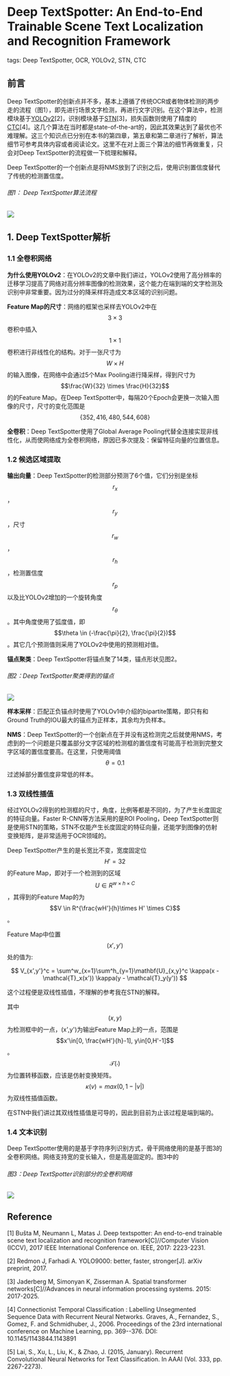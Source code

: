 # Deep TextSpotter: An End-to-End Trainable Scene Text Localization and Recognition Framework

tags: Deep TextSpotter, OCR, YOLOv2, STN, CTC

## 前言

Deep TextSpotter的创新点并不多，基本上遵循了传统OCR或者物体检测的两步走的流程（图1），即先进行场景文字检测，再进行文字识别。在这个算法中，检测模块基于[YOLOv2](https://senliuy.gitbooks.io/advanced-deep-learning/content/chapter1/yolo9000-better-faster-stronger.html)\[2\]，识别模块基于[STN](https://senliuy.gitbooks.io/advanced-deep-learning/content/chapter1/spatial-transform-networks.html)\[3\]，损失函数则使用了精度的[CTC](https://senliuy.gitbooks.io/advanced-deep-learning/content/di-er-zhang-ff1a-xu-lie-mo-xing/connectionist-temporal-classification-labelling-unsegmented-sequence-data-with-recurrent-neural-networks.html)\[4\]。这几个算法在当时都是state-of-the-art的，因此其效果达到了最优也不难理解。这三个知识点已分别在本书的第四章，第五章和第二章进行了解析，算法细节可参考具体内容或者阅读论文。这里不在对上面三个算法的细节再做重复，只会对Deep TextSpotter的流程做一下梳理和解释。

Deep TextSpotter的一个创新点是将NMS放到了识别之后，使用识别置信度替代了传统的检测置信度。

###### 图1： Deep TextSpotter算法流程

![](/assets/DeepTextSpotter_1.png)

## 1. Deep TextSpotter解析

### 1.1 全卷积网络

**为什么使用YOLOv2**：在YOLOv2的文章中我们讲过，YOLOv2使用了高分辨率的迁移学习提高了网络对高分辨率图像的检测效果，这个能力在端到端的文字检测及识别中非常重要。因为过分的降采样将造成文本区域的识别问题。

**Feature Map的尺寸**：网络的框架也采样去YOLOv2中在$$3\times3$$卷积中插入$$1\times1$$卷积进行非线性化的结构。对于一张尺寸为$$W\times H$$的输入图像，在网络中会通过5个Max Pooling进行降采样，得到尺寸为$$\frac{W}{32} \times \frac{H}{32}$$的的Feature Map。在Deep TextSpotter中，每隔20个Epoch会更换一次输入图像的尺寸，尺寸的变化范围是$$\{352,416,480,544,608\}$$

**全卷积**：Deep TextSpotter使用了Global Average Pooling代替全连接实现非线性化，从而使网络成为全卷积网络，原因已多次提及：保留特征向量的位置信息。

### 1.2 候选区域提取

**输出向量**：Deep TextSpotter的检测部分预测了6个值，它们分别是坐标$$r_x$$，$$r_y$$，尺寸$$r_w$$，$$r_h$$，检测置信度$$r_p$$以及比YOLOv2增加的一个旋转角度$$r_\theta$$。其中角度使用了弧度值，即 $$\theta \in (-\frac{\pi}{2}, \frac{\pi}{2})$$。其它几个预测值则采用了YOLOv2中使用的预测相对值。

**锚点聚类**：Deep TextSpotter将锚点聚了14类，锚点形状见图2。

###### 图2：Deep TextSpotter聚类得到的锚点

![](/assets/DeepTextSpotter_2.png)

**样本采样**：匹配正负锚点时使用了YOLOv1中介绍的bipartite策略，即只有和Ground Truth的IOU最大的锚点为正样本，其余均为负样本。

**NMS**：Deep TextSpotter的一个创新点在于并没有这检测完之后就使用NMS，考虑到的一个问题是只覆盖部分文字区域的检测框的置信度有可能高于检测到完整文字区域的置信度要高。在这里，只使用阈值$$\theta=0.1$$过滤掉部分置信度非常低的样本。

### 1.3 双线性插值

经过YOLOv2得到的检测框的尺寸，角度，比例等都是不同的，为了产生长度固定的特征向量。Faster R-CNN等方法采用的是ROI Pooling，Deep TextSpotter则是使用STN的策略，STN不仅能产生长度固定的特征向量，还能学到图像的仿射变换矩阵，是非常适用于OCR领域的。

Deep TextSpotter产生的是长宽比不变，宽度固定位$$H'=32$$的Feature Map，即对于一个检测到的区域$$U\in R^{w\times h \times C}$$，其得到的Feature Map的为$$V \in R^{\frac{wH'}{h}\times H' \times C}$$。

Feature Map中位置$$(x',y')$$处的值为:


$$
V_{x',y'}^c = \sum^w_{x=1}\sum^h_{y=1}\mathbf{U}_{x,y}^c \kappa(x - \mathcal{T}_x(x')) \kappa(y - \mathcal{T}_y(y'))
$$


这个过程便是双线性插值，不理解的参考我在STN的解释。

其中$$(x,y)$$为检测框中的一点，\(x',y'\)为输出Feature Map上的一点，范围是$$x'\in[0, \frac{wH'}{h}-1], y\in[0,H'-1]$$。$$\mathcal{T}(\cdot)$$为位置转移函数，应该是仿射变换矩阵。$$\kappa(v)=max(0,1-|v|)$$为双线性插值函数。

在STN中我们讲过其双线性插值是可导的，因此到目前为止该过程是端到端的。

### 1.4 文本识别

Deep TextSpotter使用的是基于字符序列识别方式，骨干网络使用的是基于图3的全卷积网络。网络支持宽的变长输入，但是高是固定的。图3中的

###### 图3：Deep TextSpotter识别部分的全卷积网络

![](/assets/DeepTextSpotter.png)

## Reference

\[1\] Bušta M, Neumann L, Matas J. Deep textspotter: An end-to-end trainable scene text localization and recognition framework\[C\]//Computer Vision \(ICCV\), 2017 IEEE International Conference on. IEEE, 2017: 2223-2231.

\[2\] Redmon J, Farhadi A. YOLO9000: better, faster, stronger\[J\]. arXiv preprint, 2017.

\[3\] Jaderberg M, Simonyan K, Zisserman A. Spatial transformer networks\[C\]//Advances in neural information processing systems. 2015: 2017-2025.

\[4\] Connectionist Temporal Classification : Labelling Unsegmented Sequence Data with Recurrent Neural Networks. Graves, A., Fernandez, S., Gomez, F. and Schmidhuber, J., 2006. Proceedings of the 23rd international conference on Machine Learning, pp. 369--376. DOI: 10.1145/1143844.1143891

\[5\] Lai, S., Xu, L., Liu, K., & Zhao, J. \(2015, January\). Recurrent Convolutional Neural Networks for Text Classification. In AAAI \(Vol. 333, pp. 2267-2273\).

